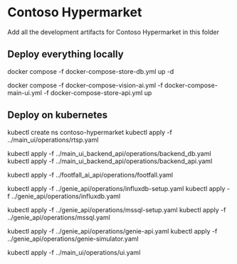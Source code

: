 # Contoso Hypermarket

Add all the development artifacts for Contoso Hypermarket in this folder

## Deploy everything locally

docker compose -f docker-compose-store-db.yml up -d

docker compose -f docker-compose-vision-ai.yml -f docker-compose-main-ui.yml -f docker-compose-store-api.yml up

## Deploy on kubernetes

kubectl create ns contoso-hypermarket
kubectl apply -f ../main_ui/operations/rtsp.yaml

kubectl apply -f ../main_ui_backend_api/operations/backend_db.yaml
kubectl apply -f ../main_ui_backend_api/operations/backend_api.yaml

kubectl apply -f ../footfall_ai_api/operations/footfall.yaml

kubectl apply -f ../genie_api/operations/influxdb-setup.yaml
kubectl apply -f ../genie_api/operations/influxdb.yaml

kubectl apply -f ../genie_api/operations/mssql-setup.yaml
kubectl apply -f ../genie_api/operations/mssql.yaml

kubectl apply -f ../genie_api/operations/genie-api.yaml
kubectl apply -f ../genie_api/operations/genie-simulator.yaml

kubectl apply -f ../main_ui/operations/ui.yaml
